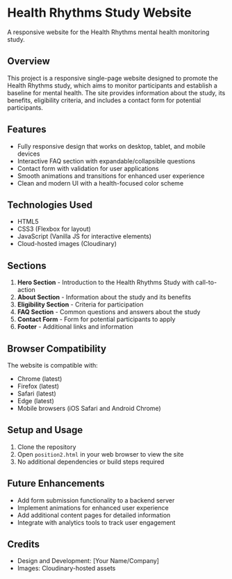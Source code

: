 # Health Rhythms Study Website

A responsive website for the Health Rhythms mental health monitoring study.

## Overview

This project is a responsive single-page website designed to promote the Health Rhythms study, which aims to monitor participants and establish a baseline for mental health. The site provides information about the study, its benefits, eligibility criteria, and includes a contact form for potential participants.

## Features

- Fully responsive design that works on desktop, tablet, and mobile devices
- Interactive FAQ section with expandable/collapsible questions
- Contact form with validation for user applications
- Smooth animations and transitions for enhanced user experience
- Clean and modern UI with a health-focused color scheme

## Technologies Used

- HTML5
- CSS3 (Flexbox for layout)
- JavaScript (Vanilla JS for interactive elements)
- Cloud-hosted images (Cloudinary)

## Sections

1. **Hero Section** - Introduction to the Health Rhythms Study with call-to-action
2. **About Section** - Information about the study and its benefits
3. **Eligibility Section** - Criteria for participation
4. **FAQ Section** - Common questions and answers about the study
5. **Contact Form** - Form for potential participants to apply
6. **Footer** - Additional links and information

## Browser Compatibility

The website is compatible with:
- Chrome (latest)
- Firefox (latest)
- Safari (latest)
- Edge (latest)
- Mobile browsers (iOS Safari and Android Chrome)

## Setup and Usage

1. Clone the repository
2. Open `position2.html` in your web browser to view the site
3. No additional dependencies or build steps required

## Future Enhancements

- Add form submission functionality to a backend server
- Implement animations for enhanced user experience
- Add additional content pages for detailed information
- Integrate with analytics tools to track user engagement

## Credits

- Design and Development: [Your Name/Company]
- Images: Cloudinary-hosted assets 
